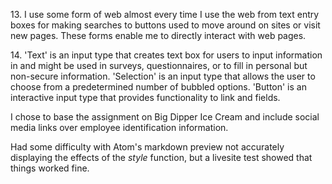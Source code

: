
<p> 13. I use some form of web almost every time I use the web from text entry boxes for making searches to buttons used to move around on sites or visit new pages. These forms enable me to directly interact with web pages.</p>

<p> 14. 'Text' is an input type that creates text box for users to input information in and might be used in surveys, questionnaires, or to fill in personal but non-secure information. 'Selection' is an input type that allows the user to choose from a predetermined number of bubbled options. 'Button' is an interactive input type that provides functionality to link and fields.</p>

<p>I chose to base the assignment on Big Dipper Ice Cream and include social media links over employee identification information.

Had some difficulty with Atom's markdown preview not accurately displaying the effects of the <i>style</i> function, but a livesite test showed that things worked fine. 
